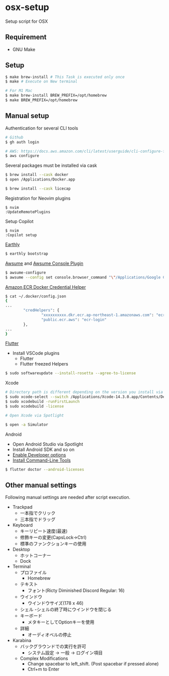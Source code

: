 # osx-setup
Setup script for OSX

## Requirement

- GNU Make

## Setup

```bash
$ make brew-install # This Task is executed only once
$ make # Execute on New terminal

# For M1 Mac
$ make brew-install BREW_PREFIX=/opt/homebrew
$ make BREW_PREFIX=/opt/homebrew
```

## Manual setup

Authentication for several CLI tools

```bash
# Github
$ gh auth login

# AWS: https://docs.aws.amazon.com/cli/latest/userguide/cli-configure-files.html
$ aws configure
```

Several packages must be installed via cask

```bash
$ brew install --cask docker
$ open /Applications/Docker.app

$ brew install --cask licecap
```

Registration for Neovim plugins

```vim
$ nvim
:UpdateRemotePlugins
```

Setup Copilot

```vim
$ nvim
:Copilot setup
```

[Earthly](https://docs.earthly.dev)

```bash
$ earthly bootstrap
```

[Awsume](https://awsu.me) and [Awsume Console Plugin](https://github.com/trek10inc/awsume-console-plugin)

```bash
$ awsume-configure
$ awsume --config set console.browser_command "\"/Applications/Google Chrome.app/Contents/MacOS/Google Chrome\" -incognito \"{url}\""
```

[Amazon ECR Docker Credential Helper](https://github.com/awslabs/amazon-ecr-credential-helper)

```bash
$ cat ~/.docker/config.json
{
...
        "credHelpers": {
                "xxxxxxxxxx.dkr.ecr.ap-northeast-1.amazonaws.com": "ecr-login",
                "public.ecr.aws": "ecr-login"
        },
...
}
```

[Flutter](https://docs.flutter.dev/get-started/install/macos)

- Install VSCode plugins
    - Flutter
    - Flutter freezed Helpers

```bash
$ sudo softwareupdate --install-rosetta --agree-to-license
```

Xcode

```bash
# Directory path is different depending on the version you install via xcodes.
$ sudo xcode-select --switch /Applications/Xcode-14.3.0.app/Contents/Developer
$ sudo xcodebuild -runFirstLaunch
$ sudo xcodebuild -license

# Open Xcode via Spotlight

$ open -a Simulator
```

Android

- Open Android Studio via Spotlight
- Install Android SDK and so on
- [Enable Developer options](https://developer.android.com/studio/debug/dev-options)
- [Install Command-Line Tools](https://developer.android.com/studio/intro/update#sdk-manager)

```bash
$ flutter doctor --android-licenses
```

## Other manual settings

Following manual settings are needed after script execution.

- Trackpad
   - 一本指でクリック
   - 三本指でドラッグ
- Keyboard
   - キーリピート速度(最速)
   - 修飾キーの変更(CapsLock->Ctrl)
   - 標準のファンクションキーの使用
- Desktop
   - ホットコーナー
   - Dock
- Terminal
   - プロファイル
      - Homebrew
   - テキスト
      - フォント(Ricty Diminished Discord Regular: 16)
   - ウインドウ
      - ウインドウサイズ(178 x 46)
   - シェル
      -シェルの終了時にウインドウを閉じる
   - キーボード
      - メタキーとしてOptionキーを使用
   - 詳細
      - オーディオベルの停止
- Karabina
   - バックグラウンドでの実行を許可
      - システム設定 -> 一般 -> ログイン項目
   - Complex Modifications
      - Change spacebar to left_shift. (Post spacebar if pressed alone)
      - Ctrl+m to Enter
